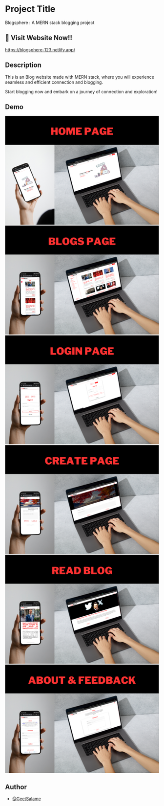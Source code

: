 
# Project Title

Blogsphere : A MERN stack blogging project

## 🔗 Visit Website Now!!
https://blogsphere-123.netlify.app/

## Description

This is an Blog website made with MERN stack, where you will experience seamless and efficient connection and blogging.

Start blogging now and embark on a journey of connection and exploration!


## Demo
![Home Page](https://raw.githubusercontent.com/GeetSalame/Blogsphere/main/client/src/img/presentation/home.png)
![Blogs Page](https://raw.githubusercontent.com/GeetSalame/Blogsphere/main/client/src/img/presentation/blogs.png)
![Login Page](https://raw.githubusercontent.com/GeetSalame/Blogsphere/main/client/src/img/presentation/login.png)
![Create Page](https://raw.githubusercontent.com/GeetSalame/Blogsphere/main/client/src/img/presentation/create.png)
![Read Page](https://raw.githubusercontent.com/GeetSalame/Blogsphere/main/client/src/img/presentation/read.png)
![About Page](https://raw.githubusercontent.com/GeetSalame/Blogsphere/main/client/src/img/presentation/about.png)


## Author

- [@GeetSalame](https://github.com/GeetSalame)

